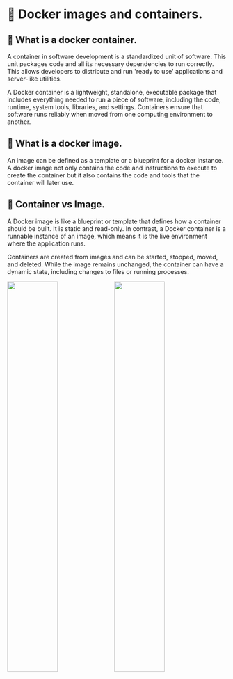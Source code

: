 # 📌 Docker images and containers.

## 🔹 What is a docker container.
A container in software development is a standardized unit of software. This unit packages code and all its necessary dependencies to run correctly. 
This allows developers to distribute and run 'ready to use' applications and server-like utilities. 

A Docker container is a lightweight, standalone, executable package that includes everything needed to run a piece of software, including the code, 
runtime, system tools, libraries, and settings. Containers ensure that software runs reliably when moved from one computing environment to another.

## 🔹 What is a docker image.
An image can be defined as a template or a blueprint for a docker instance. A docker image not only contains the code and instructions to execute to create the container but it also contains the code and tools that the container will later use.

## 🔹 Container vs Image.
A Docker image is like a blueprint or template that defines how a container should be built. It is static and read-only. In contrast, a Docker container 
is a runnable instance of an image, which means it is the live environment where the application runs. 
   
Containers are created from images and can be started, stopped, moved, and deleted. While the image remains unchanged, the container can have a dynamic state, including changes to files or running processes.

<img width="48%" src="https://github.com/user-attachments/assets/bd44d695-73ae-4e95-b0f2-64d56f815fe7">
<img width="48%" src="https://github.com/user-attachments/assets/cfa1564d-b715-4737-a2b7-579ec085ef40">
